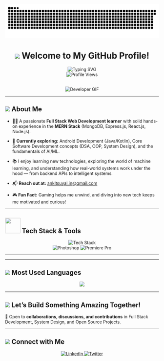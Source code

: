 <!-- Snake Contribution Animation -->
<p align="center"> 
  <img src="https://raw.githubusercontent.com/anksindia/anksindia/output/snake.svg" alt="Snake animation" />
</p>

<h1 align="center">
  <img src="https://i.giphy.com/5HyXGsoFzXWPKFx07j.webp" width="55" /> Welcome to My GitHub Profile!
</h1>

<div align="center">
 <img src="https://readme-typing-svg.demolab.com?font=Cascadia+Code&weight=800&duration=3500&pause=1000&color=1b6fec&vCenter=true&width=600&height=40&lines=Hello+%F0%9F%91%8B%2C+I'm+Ankit+Suyal!;Full+Stack+Web+Dev+Learner+%7C+Tech+Explorer;Learning+Mobile+Dev+(Android+%2B+iOS);Diving+into+AI%2FML+%26+Tech;Let%27s+Build+%26+Explore+Together!" alt="Typing SVG">

</div>

<div align="center">
  <img src="https://komarev.com/ghpvc/?username=anksindia&label=Profile+Views&color=1b6fec&style=flat" alt="Profile Views" />
</div>

<br />

<p align="center">
  <img src="https://media.giphy.com/media/qgQUggAC3Pfv687qPC/giphy.gif" alt="Developer GIF" width="300"/>
</p>

---

## <img src="https://media.tenor.com/8OPCLlcaQoMAAAAj/cartoon-xolo.gif" width="35" /> About Me



- 👨‍💻 A passionate **Full Stack Web Development learner** with solid hands-on experience in the **MERN Stack** (MongoDB, Express.js, React.js, Node.js).  
- 🚀 **Currently exploring:** Android Development (Java/Kotlin), Core Software Development concepts (DSA, OOP, System Design), and the fundamentals of AI/ML.  
- 📚 I enjoy learning new technologies, exploring the world of machine learning, and understanding how real-world systems work under the hood — from backend APIs to intelligent systems.
  
- 📬 **Reach out at:** [ankitsuyal.in@gmail.com](mailto:ankitsuyal.in@gmail.com)  
- 🎮 **Fun Fact:** Gaming helps me unwind, and diving into new tech keeps me motivated and curious!


---

## <img src="https://media2.giphy.com/media/QssGEmpkyEOhBCb7e1/giphy.gif" width="50" height="50" /> Tech Stack & Tools

<p align="center">
  <img src="https://skillicons.dev/icons?i=js,ts,py,react,nextjs,tailwind,bootstrap,html,css,vite,nodejs,express,graphql,prisma,mongodb,postgresql,mysql,firebase,docker,aws,vercel,netlify,nginx,git,github,gitlab,postman,figma,vscode,jest" alt="Tech Stack" />
  <br/>
  <img src="https://cdn.jsdelivr.net/gh/devicons/devicon/icons/photoshop/photoshop-line.svg" alt="Photoshop" width="40" height="40" />
  <img src="https://cdn.jsdelivr.net/gh/devicons/devicon/icons/premierepro/premierepro-original.svg" alt="Premiere Pro" width="40" height="40" />
</p>


---

<!-- ## <img src="https://media.tenor.com/c1_NM0wDAvAAAAAj/data-datos.gif" width="50" /> GitHub Stats -->

<!-- <p align="center"> -->
<!--   <img src="https://github-readme-streak-stats.herokuapp.com/?user=anksindia&theme=dark&cache_seconds=60" height="180px" /> -->
<!-- </p> -->

---

## <img src="https://i.giphy.com/VZV471U1wUShjcsMlE.webp" width="60" /> Most Used Languages

<p align="center">
  <img src="https://github-readme-stats.vercel.app/api/top-langs/?username=anksindia&layout=compact&theme=dark&cache_seconds=60" height="180px" />
</p>

---

## <img src="https://media.tenor.com/hlKEXPvlX48AAAAj/loading-loader.gif" width="50" /> Let’s Build Something Amazing Together!

💬 Open to **collaborations, discussions, and contributions** in Full Stack Development, System Design, and Open Source Projects.

---

## <img src="https://media.tenor.com/VUN-dhMVV9wAAAAj/social-media-jumping.gif" width="60" /> Connect with Me

<p align="center">
  <a href="https://www.linkedin.com/in/ankit-suyal-b37789344/" target="_blank">
    <img src="https://img.shields.io/badge/LinkedIn-0A66C2?style=for-the-badge&logo=linkedin&logoColor=white" alt="LinkedIn" />
  </a>
  <a href="https://x.com/AnkitSdotcom" target="_blank">
    <img src="https://img.shields.io/badge/Twitter-1DA1F2?style=for-the-badge&logo=twitter&logoColor=white" alt="Twitter" />
  </a>
<!--
  <a href="https://instagram.com/4nkitsuy4l" target="_blank">
    <img src="https://img.shields.io/badge/Instagram-E4405F?style=for-the-badge&logo=instagram&logoColor=white" alt="Instagram" />
  </a>
-->
</p>
